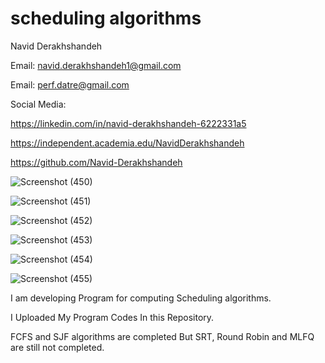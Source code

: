 # scheduling algorithms

 Navid Derakhshandeh
 
Email: navid.derakhshandeh1@gmail.com

Email: perf.datre@gmail.com

Social Media:

https://linkedin.com/in/navid-derakhshandeh-6222331a5

https://independent.academia.edu/NavidDerakhshandeh

https://github.com/Navid-Derakhshandeh

![Screenshot (450)](https://github.com/Navid-Derakhshandeh/scheduling-algorithms/assets/111235264/d109d297-67db-4b2a-a794-0d244fe0c321)

![Screenshot (451)](https://github.com/Navid-Derakhshandeh/scheduling-algorithms/assets/111235264/f74fd4d5-571d-4116-8425-e715b40d1113)

![Screenshot (452)](https://github.com/Navid-Derakhshandeh/scheduling-algorithms/assets/111235264/204be0fb-ee4f-40db-99f8-f0f773bc9f6f)

![Screenshot (453)](https://github.com/Navid-Derakhshandeh/scheduling-algorithms/assets/111235264/d48e6703-8558-4180-875a-a14867d31e8c)

![Screenshot (454)](https://github.com/Navid-Derakhshandeh/scheduling-algorithms/assets/111235264/545da9b1-03c0-4dd8-b9d6-935e9fa98337)

![Screenshot (455)](https://github.com/Navid-Derakhshandeh/scheduling-algorithms/assets/111235264/16b22939-0332-4b46-9bce-d0800c9cae50)

I am developing Program for computing Scheduling algorithms.

I Uploaded My Program Codes In this Repository. 

FCFS and SJF algorithms are completed But SRT, Round Robin and MLFQ are still not completed.
